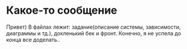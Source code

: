 ﻿# Какое-то сообщение

Привет)
В файлах лежит: задание(описание системы, зависимости, диаграммы и тд.), дохленький бек и фронт.
Конечно, я не успела до конца все доделать..

